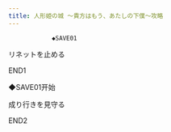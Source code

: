 ```yaml
---
title: 人形姫の城 ～貴方はもう、あたしの下僕～攻略
---
```


                ◆SAVE01

リネットを止める



END1



◆SAVE01开始

成り行きを見守る



END2


              
